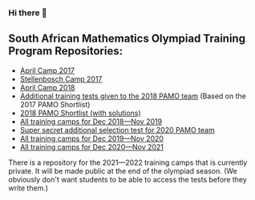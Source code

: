 ### Hi there 👋

<!--
**dlnnlsn/dlnnlsn** is a ✨ _special_ ✨ repository because its `README.md` (this file) appears on your GitHub profile.

Here are some ideas to get you started:

- 🔭 I’m currently working on ...
- 🌱 I’m currently learning ...
- 👯 I’m looking to collaborate on ...
- 🤔 I’m looking for help with ...
- 💬 Ask me about ...
- 📫 How to reach me: ...
- 😄 Pronouns: ...
- ⚡ Fun fact: ...
-->

## South African Mathematics Olympiad Training Program Repositories:
* [April Camp 2017](https://github.com/dlnnlsn/best_camp_evar)
* [Stellenbosch Camp 2017](https://github.com/dlnnlsn/best_camp_evar_the_one_with_the_cat_picture)
* [April Camp 2018](https://github.com/dlnnlsn/most_stoked_camp_ever)
* [Additional training tests given to the 2018 PAMO team](https://github.com/dlnnlsn/pamo_training_tests_2018) (Based on the 2017 PAMO Shortlist)
* [2018 PAMO Shortlist (with solutions)](https://github.com/dlnnlsn/pamo_shortlist_2018)
* [All training camps for Dec 2018—Nov 2019](https://github.com/dlnnlsn/best_year_evar_18-19)
* [Super secret additional selection test for 2020 PAMO team](https://github.com/dlnnlsn/super_secret_pamo_test)
* [All training camps for Dec 2019—Nov 2020](https://github.com/dlnnlsn/best_year_so_far_19-20)
* [All training camps for Dec 2020—Nov 2021](https://github.com/dlnnlsn/actually_somewhat_mediocre_year_20-21)

There is a repository for the 2021—2022 training camps that is currently private. It will be made public at the end of the olympiad season. (We obviously don't want students to be able to access the tests before they write them.)
